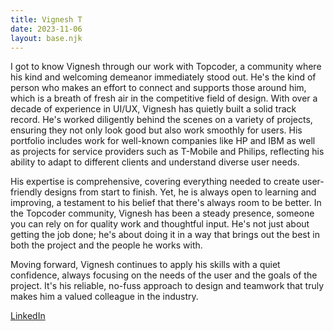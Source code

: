 ```yaml
---
title: Vignesh T
date: 2023-11-06
layout: base.njk
--- 
```


I got to know Vignesh through our work with Topcoder, a community where his kind and welcoming demeanor immediately stood out. He's the kind of person who makes an effort to connect and supports those around him, which is a breath of fresh air in the competitive field of design. With over a decade of experience in UI/UX, Vignesh has quietly built a solid track record. He's worked diligently behind the scenes on a variety of projects, ensuring they not only look good but also work smoothly for users. His portfolio includes work for well-known companies like HP and IBM as well as projects for service providers such as T-Mobile and Philips, reflecting his ability to adapt to different clients and understand diverse user needs.

His expertise is comprehensive, covering everything needed to create user-friendly designs from start to finish. Yet, he is always open to learning and improving, a testament to his belief that there's always room to be better. In the Topcoder community, Vignesh has been a steady presence, someone you can rely on for quality work and thoughtful input. He's not just about getting the job done; he's about doing it in a way that brings out the best in both the project and the people he works with.

Moving forward, Vignesh continues to apply his skills with a quiet confidence, always focusing on the needs of the user and the goals of the project. It's his reliable, no-fuss approach to design and teamwork that truly makes him a valued colleague in the industry.

[LinkedIn](https://www.linkedin.com/in/teevics/)